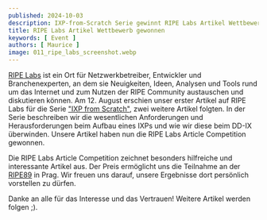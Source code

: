 ```yaml
---
published: 2024-10-03
description: IXP-from-Scratch Serie gewinnt RIPE Labs Artikel Wettbewerb
title: RIPE Labs Artikel Wettbewerb gewonnen
keywords: [ Event ]
authors: [ Maurice ]
image: 011_ripe_labs_screenshot.webp
---
```


[RIPE Labs](https://labs.ripe.net) ist ein Ort für Netzwerkbetreiber, Entwickler und Branchenexperten, an dem sie Neuigkeiten, Ideen, Analysen und Tools rund um das Internet und zum Nutzen der RIPE Community austauschen und diskutieren können.
Am 12. August erschien unser erster Artikel auf RIPE Labs für die Serie 
["IXP from Scratch"](https://labs.ripe.net/author/liske/ixp-from-scratch-building-a-new-ix/), zwei weitere Artikel folgten. In der Serie beschreiben wir die wesentlichen Anforderungen und Herausforderungen beim Aufbau eines IXPs und wie wir diese beim DD-IX überwinden.
Unsere Artikel haben nun die RIPE Labs Article Competition gewonnen.

Die RIPE Labs Article Competition zeichnet besonders hilfreiche und interessante Artikel aus. Der Preis ermöglicht uns die Teilnahme an der 
[RIPE89](https://ripe89.ripe.net/) in Prag. Wir freuen uns darauf, unsere Ergebnisse dort persönlich vorstellen zu dürfen.

Danke an alle für das Interesse und das Vertrauen! Weitere Artikel werden folgen ;).
